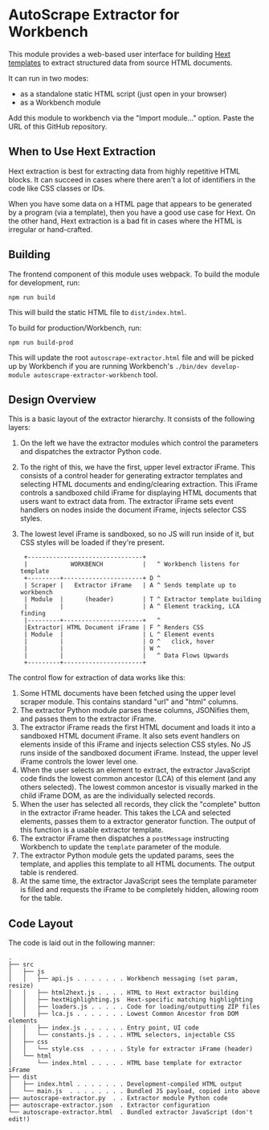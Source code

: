 # AutoScrape Extractor for Workbench

This module provides a web-based user interface for
building [Hext templates](https://github.com/thomastrapp/hext)
to extract structured data from source HTML documents.

It can run in two modes:
- as a standalone static HTML script (just open in your browser)
- as a Workbench module

Add this module to workbench via the "Import module..."
option. Paste the URL of this GitHub repository.

## When to Use Hext Extraction

Hext extraction is best for extracting data from highly repetitive HTML blocks.
It can succeed in cases where there aren't a lot of identifiers in the code like
CSS classes or IDs.

When you have some data on a HTML page that appears to be generated by a
program (via a template), then you have a good use case for Hext. On the other
hand, Hext extraction is a bad fit in cases where the HTML is irregular or
hand-crafted.

## Building

The frontend component of this module uses webpack. To build
the module for development, run:

    npm run build

This will build the static HTML file to `dist/index.html`.

To build for production/Workbench, run:

    npm run build-prod

This will update the root `autoscrape-extractor.html` file
and will be picked up by Workbench if you are running
Workbench's `./bin/dev develop-module autoscrape-extractor-workbench`
tool.

## Design Overview

This is a basic layout of the extractor hierarchy. It consists of the following layers:
1. On the left we have the extractor modules which control the parameters and dispatches the extractor Python code.
2. To the right of this, we have the first, upper level extractor iFrame. This consists of a control header for generating extractor templates and selecting HTML documents and ending/clearing extraction. This iFrame controls a sandboxed child iFrame for displaying HTML documents that users want to extract data from. The extractor iFrame sets event handlers on nodes inside the document iFrame, injects selector CSS styles.
3. The lowest level iFrame is sandboxed, so no JS will run inside of it, but CSS styles will be loaded if they're present.


        +--------------------------------+
        |            WORKBENCH           |   ^ Workbench listens for template
        +---------+----------------------+ D ^
        | Scraper |   Extractor iFrame   | A ^ Sends template up to workbench
        | Module  |      (header)        | T ^ Extractor template building
        |         |                      | A ^ Element tracking, LCA finding
        |---------+----------------------+   ^
        |Extractor| HTML Document iFrame | F ^ Renders CSS
        | Module  |                      | L ^ Element events
        |         |                      | O ^   click, hover
        |         |                      | W ^
        |         |                      |   ^ Data Flows Upwards
        +---------+----------------------+


The control flow for extraction of data works like this:

1. Some HTML documents have been fetched using the upper level scraper module. This
   contains standard "url" and "html" columns.
2. The extractor Python module parses these columns, JSONifies them, and passes them to the
   extractor iFrame.
3. The extractor iFrame reads the first HTML document and loads it into a
   sandboxed HTML document iFrame. It also sets event handlers on elements inside of this iFrame
   and injects selection CSS styles. No JS runs inside of the sandboxed
   document iFrame. Instead, the upper level iFrame controls the lower level one.
4. When the user selects an element to extract, the extractor JavaScript code
   finds the lowest common ancestor (LCA) of this element (and any others selected).
   The lowest common ancestor is visually marked in the child iFrame DOM, as are the
   individually selected records.
5. When the user has selected all records, they click the "complete" button in the
   extractor iFrame header. This takes the LCA and selected elements, passes them to a
   extractor generator function. The output of this function is a usable
   extractor template.
6. The extractor iFrame then dispatches a `postMessage` instructing Workbench
   to update the `template` parameter of the module.
7. The extractor Python module gets the updated params, sees the template, and
   applies this template to all HTML documents. The output table is rendered.
8. At the same time, the extractor JavaScript sees the template parameter is
   filled and requests the iFrame to be completely hidden, allowing room for
   the table.

## Code Layout

The code is laid out in the following manner:


    .
    ├── src
    │   ├── js
    │   │   ├── api.js . . . . . . . Workbench messaging (set param, resize)
    │   │   ├── html2hext.js . . . . HTML to Hext extractor building
    │   │   ├── hextHighlighting.js  Hext-specific matching highlighting
    │   │   ├── loaders.js . . . . . Code for loading/outputting ZIP files
    │   │   ├── lca.js . . . . . . . Lowest Common Ancestor from DOM elements
    │   │   ├── index.js . . . . . . Entry point, UI code
    │   │   └── constants.js . . . . HTML selectors, injectable CSS
    │   ├── css
    │   │   └── style.css  . . . . . Style for extractor iFrame (header)
    │   └── html
    │       └── index.html . . . . . HTML base template for extractor iFrame
    ├── dist
    │   ├── index.html . . . . . . . Development-compiled HTML output
    │   └── main.js  . . . . . . . . Bundled JS payload, copied into above
    ├── autoscrape-extractor.py  . . Extractor module Python code
    ├── autoscrape-extractor.json  . Extractor configuration
    └── autoscrape-extractor.html  . Bundled extractor JavaScript (don't edit!)

